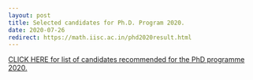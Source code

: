 ```yaml
---
layout: post
title: Selected candidates for Ph.D. Program 2020.
date: 2020-07-26
redirect: https://math.iisc.ac.in/phd2020result.html
---
```


[CLICK HERE for list of candidates recommended for the PhD programme 2020.](https://math.iisc.ac.in/phd2020result.html)
